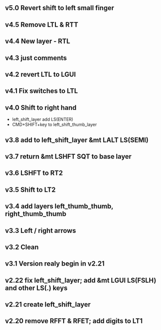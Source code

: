 ## v5.0 Revert shift to left small finger

## v4.5 Remove LTL & RTT 

## v4.4 New layer - RTL

## v4.3 just comments

## v4.2 revert LTL to LGUI

## v4.1 Fix switches to LTL

## v4.0 Shift to right hand

- left_shift_layer add LS(ENTER)
- CMD+SHIFT+key to left_shift_thumb_layer

## v3.8 add to left_shift_layer &mt LALT LS(SEMI)

## v3.7 return &mt LSHFT SQT to base layer

## v3.6 LSHFT to RT2

## v3.5 Shift to LT2

## v3.4 add layers left_thumb_thumb, right_thumb_thumb

## v3.3 Left / right arrows

## v3.2 Clean 

## v3.1 Version realy begin in v2.21

## v2.22 fix left_shift_layer; add &mt LGUI LS(FSLH) and other LS(.) keys

## v2.21 create left_shift_layer

## v2.20 remove RFFT & RFET; add digits to LT1
